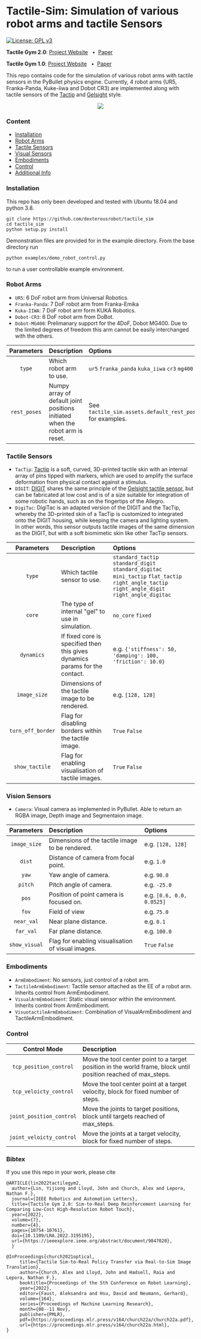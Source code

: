 # Tactile-Sim: Simulation of various robot arms and tactile Sensors
[![License: GPL v3](https://img.shields.io/badge/License-GPLv3-blue.svg)](LICENSE)

<!-- [Project Website](https://sites.google.com/my.bristol.ac.uk/tactile-gym-sim2real/home) &nbsp;&nbsp;• -->
**Tactile Gym 2.0**: [Project Website](https://sites.google.com/view/tactile-gym-2/) &nbsp;&nbsp;•&nbsp;&nbsp;[Paper](https://ieeexplore.ieee.org/abstract/document/9847020)

**Tactile Gym 1.0**: [Project Website](https://sites.google.com/view/tactile-gym-1/) &nbsp;&nbsp;•&nbsp;&nbsp;[Paper](http://arxiv.org/abs/2106.08796)

This repo contains code for the simulation of various robot arms with tactile sensors in the PyBullet physics engine. Currently, 4 robot arms (UR5, Franka-Panda, Kuke-iiwa and Dobot CR3) are implemented along with tactile sensors of the [Tactip](https://www.liebertpub.com/doi/full/10.1089/soro.2017.0052) and [Gelsight](https://www.mdpi.com/1424-8220/17/12/2762) style.


<p align="center">
  <img src="docs/readme_videos/surf_arm_transfer.gif">
</p>


### Content ###
- [Installation](#installation)
- [Robot Arms](#robot-arms)
- [Tactile Sensors](#tactile-sensors)
- [Visual Sensors](#visual-sensors)
- [Embodiments](#embodiments)
- [Control](#control)
- [Additional Info](#additional-info)



### Installation ###
This repo has only been developed and tested with Ubuntu 18.04 and python 3.8.

```console
git clone https://github.com/dexterousrobot/tactile_sim
cd tactile_sim
python setup.py install
```


Demonstration files are provided for in the example directory. From the base directory run
```
python examples/demo_robot_control.py
```
to run a user controllable example environment.


### Robot Arms ###

- `UR5`: 6 DoF robot arm from Universal Robotics.
- `Franka-Panda`: 7 DoF robot arm from Franka-Emika
- `Kuka-IIWA`: 7 DoF robot arm form KUKA Robotics.
- `Dobot-CR3`: 6 DoF robot arm from DoBot.
- `Dobot-MG400`: Prelimanary support for the 4DoF, Dobot MG400. Due to the limited degrees of freedom this arm cannot be easily interchanged with the others.

| **Parameters** | Description | Options | 
| :---: | :--- |:--- |
| `type` | Which robot arm to use. | `ur5` `franka_panda` `kuka_iiwa` `cr3` `mg400`|
| `rest_poses` | Numpy array of default joint positions initiated when the robot arm is reset. | See `tactile_sim.assets.default_rest_poses` for examples. |



### Tactile Sensors ###


- `TacTip`: [Tactip](https://www.liebertpub.com/doi/full/10.1089/soro.2017.0052) is a soft, curved, 3D-printed tactile skin with an internal array of pins tipped with markers, which are used to amplify the surface deformation from physical contact against a stimulus.
- `DIGIT`: [DIGIT](https://digit.ml/) shares the same principle of the [Gelsight tactile sensor](https://www.mdpi.com/1424-8220/17/12/2762), but can be fabricated at low cost and is of a size suitable for integration of some robotic hands, such as on the fingertips of the Allegro.
- `DigiTac`: DigiTac is an adapted version of the DIGIT and the TacTip, whereby the 3D-printed skin of a TacTip is customized to integrated onto the DIGIT housing, while keeping the camera and lighting system. In other words, this sensor outputs tactile images of the same dimension as the DIGIT, but with a soft biomimetic skin like other TacTip sensors.

| **Parameters** | Description | Options | 
| :---: | :--- |:--- |
| `type` | Which tactile sensor to use. | `standard_tactip` `standard_digit` `standard_digitac` `mini_tactip` `flat_tactip` `right_angle_tactip` `right_angle_digit` `right_angle_digitac`|
| `core` | The type of internal "gel" to use in simulation. | `no_core` `fixed` |
| `dynamics` | If fixed core is specified then this gives dynamics params for the contact. | e.g. `{'stiffness': 50, 'damping': 100, 'friction': 10.0}` |
| `image_size` | Dimensions of the tactile image to be rendered. | e.g. `[128, 128]` |
| `turn_off_border` | Flag for disabling borders within the tactile image. | `True` `False` |
| `show_tactile` | Flag for enabling visualisation of tactile images. | `True` `False` |


### Vision Sensors ###

- `Camera`: Visual camera as implemented in PyBullet. Able to return an RGBA image, Depth image and Segmentaion image.

| **Parameters** | Description | Options | 
| :---: | :--- |:--- |
| `image_size` | Dimensions of the tactile image to be rendered. | e.g. `[128, 128]` |
| `dist` | Distance of camera from focal point. | e.g. `1.0` |
| `yaw` | Yaw angle of camera. | e.g. `90.0` |
| `pitch` | Pitch angle of camera. | e.g. `-25.0` |
| `pos` | Position of point camera is focused on. | e.g. `[0.6, 0.0, 0.0525]` |
| `fov` | Field of view | e.g. `75.0` |
| `near_val` | Near plane distance. | e.g. `0.1` |
| `far_val` | Far plane distance. | e.g. `100.0` |
| `show_visual` | Flag for enabling visualisation of visual images. | `True` `False` |

### Embodiments ###

- `ArmEmbodiment`: No sensors, just control of a robot arm. 
- `TactileArmEmbodiment`: Tactile sensor attached as the EE of a robot arm. Inherits control from ArmEmbodiment.
- `VisualArmEmbodiment`: Static visual sensor within the environment. Inherits control from ArmEmbodiment. 
- `VisuotactileArmEmbodiment`: Combination of VisualArmEmbodiment and TactileArmEmbodiment. 


### Control ###
| **Control Mode** | Description | 
| :---: | :--- |
| `tcp_position_control` | Move the tool center point to a target position in the world frame, block until position reached of max_steps. |
| `tcp_veloicty_control` | Move the tool center point at a target velocity, block for fixed number of steps. | 
| `joint_position_control` | Move the joints to target positions, block until targets reached of max_steps. |
| `joint_veloicty_control` | Move the joints at a target velocity, block for fixed number of steps. | 


### Bibtex ###

If you use this repo in your work, please cite

```
@ARTICLE{lin2022tactilegym2,
  author={Lin, Yijiong and Lloyd, John and Church, Alex and Lepora, Nathan F.},
  journal={IEEE Robotics and Automation Letters}, 
  title={Tactile Gym 2.0: Sim-to-Real Deep Reinforcement Learning for Comparing Low-Cost High-Resolution Robot Touch}, 
  year={2022},
  volume={7},
  number={4},
  pages={10754-10761},
  doi={10.1109/LRA.2022.3195195},
  url={https://ieeexplore.ieee.org/abstract/document/9847020},
  }

@InProceedings{church2021optical,
     title={Tactile Sim-to-Real Policy Transfer via Real-to-Sim Image Translation},
     author={Church, Alex and Lloyd, John and Hadsell, Raia and Lepora, Nathan F.},
     booktitle={Proceedings of the 5th Conference on Robot Learning}, 
     year={2022},
     editor={Faust, Aleksandra and Hsu, David and Neumann, Gerhard},
     volume={164},
     series={Proceedings of Machine Learning Research},
     month={08--11 Nov},
     publisher={PMLR},
     pdf={https://proceedings.mlr.press/v164/church22a/church22a.pdf},
     url={https://proceedings.mlr.press/v164/church22a.html},
}
```
